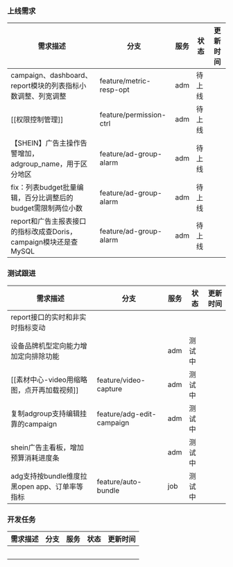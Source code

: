 ### 上线需求

| 需求描述                                         | 分支                      | 服务  | 状态  | 更新时间 |
| -------------------------------------------- | ----------------------- | --- | --- | ---- |
| campaign、dashboard、report模块的列表指标小数调整、列宽调整    | feature/metric-resp-opt | adm | 待上线 |      |
| [[权限控制管理]]                                   | feature/permission-ctrl | adm | 待上线 |      |
| 【SHEIN】广告主操作告警增加，adgroup_name，用于区分地区         | feature/ad-group-alarm  | adm | 待上线 |      |
| fix：列表budget批量编辑，百分比调整后的budget需限制两位小数        | feature/ad-group-alarm  | adm | 待上线 |      |
| report和广告主报表接口的指标改成查Doris，campaign模块还是查MySQL | feature/ad-group-alarm  | adm | 待上线 |      |

### 测试跟进
| 需求描述                            | 分支                        | 服务  | 状态  | 更新时间 |
| ------------------------------- | ------------------------- | --- | --- | ---- |
| report接口的实时和非实时指标变动             |                           |     |     |      |
| 设备品牌机型定向能力增加定向排除功能              |                           | adm | 测试中 |      |
| [[素材中心-video用缩略图，点开再加载视频]]      | feature/video-capture     | adm | 测试中 |      |
| 复制adgroup支持编辑挂靠的campaign        | feature/adg-edit-campaign | adm | 测试中 |      |
| shein广告主看板，增加预算消耗进度条            |                           | adm | 测试中 |      |
| adg支持按bundle维度拉黑open app、订单率等指标 | feature/auto-bundle       | job | 测试中 |      |

### 开发任务
| 需求描述 | 分支  | 服务  | 状态  | 更新时间 |
| ---- | --- | --- | --- | ---- |
|      |     |     |     |      |
|      |     |     |     |      |
|      |     |     |     |      |
|      |     |     |     |      |
|      |     |     |     |      |
